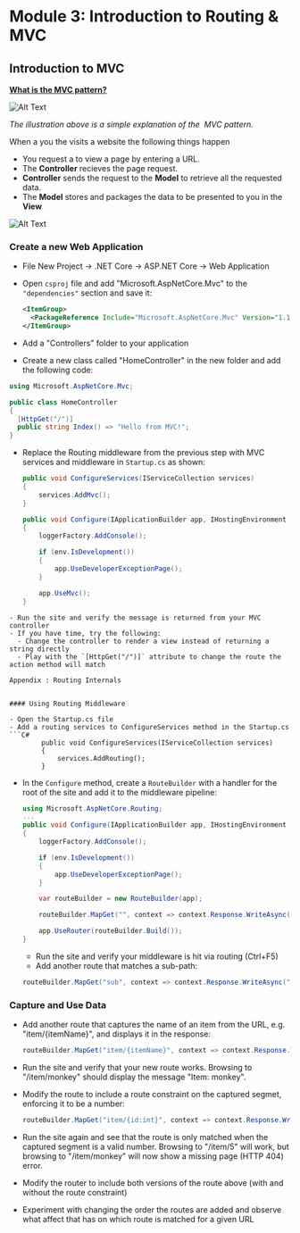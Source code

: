 # Module 3: Introduction to Routing & MVC 

## Introduction to MVC 

**[What is the MVC pattern?](https://docs.asp.net/en/latest/mvc/overview.html)**

![Alt Text](https://github.com/LadyNaggaga/ASP.NETCoreMVA/blob/master/Images/MVC.png)

*The illustration above is a simple explanation of the  MVC pattern.*

When a you the visits a website the following things happen 
- You request a to view a page by entering a URL. 
- The **Controller** recieves the page request. 
- **Controller** sends the request to the **Model** to retrieve all the requested data.
- The **Model** stores and packages the data to be presented to you in the **View**

![Alt Text](https://github.com/LadyNaggaga/ASP.NETCoreMVA/blob/master/Images/MVCPattern.png)

### Create a new Web Application 
- File New Project -> .NET Core -> ASP.NET Core -> Web Application
- Open `csproj` file and add "Microsoft.AspNetCore.Mvc" to the `"dependencies"` section and save it:

  ```XML
  <ItemGroup>
    <PackageReference Include="Microsoft.AspNetCore.Mvc" Version="1.1.1" />
  </ItemGroup>
  ```
- Add a "Controllers" folder to your application
- Create a new class called "HomeController" in the new folder and add the following code:

```c#
using Microsoft.AspNetCore.Mvc;

public class HomeController
{
  [HttpGet("/")]
  public string Index() => "Hello from MVC!";
}
```
- Replace the Routing middleware from the previous step with MVC services and middleware in `Startup.cs` as shown:

  ```C#
  public void ConfigureServices(IServiceCollection services)
  {
      services.AddMvc();
  }
  
  public void Configure(IApplicationBuilder app, IHostingEnvironment env, ILoggerFactory loggerFactory)
  {
      loggerFactory.AddConsole();

      if (env.IsDevelopment())
      {
          app.UseDeveloperExceptionPage();
      }

      app.UseMvc();
  }
```
- Run the site and verify the message is returned from your MVC controller
- If you have time, try the following:
  - Change the controller to render a view instead of returning a string directly
  - Play with the `[HttpGet("/")]` attribute to change the route the action method will match

Appendix : Routing Internals


#### Using Routing Middleware

- Open the Startup.cs file
- Add a routing services to ConfigureServices method in the Startup.cs
```C#
        public void ConfigureServices(IServiceCollection services)
        {
            services.AddRouting();
        }
```

- In the `Configure` method, create a `RouteBuilder` with a handler for the root of the site and add it to the middleware pipeline:
  
  ```C#
  using Microsoft.AspNetCore.Routing;
  ...
  public void Configure(IApplicationBuilder app, IHostingEnvironment env, ILoggerFactory loggerFactory)
  {
      loggerFactory.AddConsole();

      if (env.IsDevelopment())
      {
          app.UseDeveloperExceptionPage();
      }

      var routeBuilder = new RouteBuilder(app);

      routeBuilder.MapGet("", context => context.Response.WriteAsync("Hello from Routing!"));

      app.UseRouter(routeBuilder.Build());
  }
  ```
  - Run the site and verify your middleware is hit via routing (Ctrl+F5)
  - Add another route that matches a sub-path:

  ``` c#
  routeBuilder.MapGet("sub", context => context.Response.WriteAsync("Hello from sub!"));
  ```
  
### Capture and Use Data 
- Add another route that captures the name of an item from the URL, e.g. "item/{itemName}", and displays it in the response:
  
  ``` c#
  routeBuilder.MapGet("item/{itemName}", context => context.Response.WriteAsync($"Item: {context.GetRouteValue("itemName")}"));
  ```
-  Run the site and verify that your new route works. Browsing to "/item/monkey" should display the message "Item: monkey".
- Modify the route to include a route constraint on the captured segmet, enforcing it to be a number:
  
  ``` c#
  routeBuilder.MapGet("item/{id:int}", context => context.Response.WriteAsync($"Item ID: {context.GetRouteValue("id")}"));
  ```
-  Run the site again and see that the route is only matched when the captured segment is a valid number. Browsing to "/item/5" will work, but browsing to "/item/monkey" will now show a missing page (HTTP 404) error.
-  Modify the router to include both versions of the route above (with and without the route constraint)
- Experiment with changing the order the routes are added and observe what affect that has on which route is matched for a given URL



